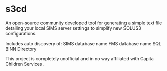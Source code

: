 s3cd
====
An open-source community developed tool for generating a simple text file detailing your local SIMS server settings to simplify new SOLUS3 configurations.

Includes auto discovery of:
SIMS database name
FMS database name
SQL BINN Directory

This project is completely unofficial and in no way affiliated with Capita Children Services.
